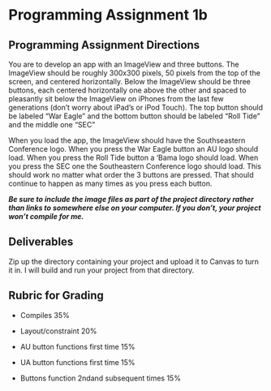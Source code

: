 # Programming Assignment 1b

## Programming Assignment Directions

You are to develop an app with an ImageView and three buttons. The ImageView should be roughly 300x300 pixels, 50 pixels from the top of the screen, and centered horizontally. Below the ImageView should be three buttons, each centered horizontally one above the other and spaced to pleasantly sit below the ImageView on iPhones from the last few generations  (don’t worry about iPad’s or iPod Touch). The top button should be labeled “War Eagle” and the bottom button should be labeled “Roll Tide” and the middle one “SEC”

 

When you load the app, the ImageView should have the Southseastern Conference logo. When you press the War Eagle button an AU logo should load. When you press the Roll Tide button a ‘Bama logo should load.  When you press the SEC one the Southeastern Conference logo should load. This should work no matter what order the 3 buttons are pressed. That should continue to happen as many times as you press each button.

 

***Be sure to include the image files as part of the project directory rather than links to somewhere else on your  computer. If you don’t, your project won’t compile for me.***

 

## Deliverables

Zip up the directory containing your project and upload it to Canvas to turn it in. I will build and run your project from that directory. 

 

## Rubric for Grading

  + Compiles 35%

  + Layout/constraint 20%

  + AU button functions first time 15%

  + UA button functions first time 15%

  + Buttons function 2ndand subsequent times 15%
